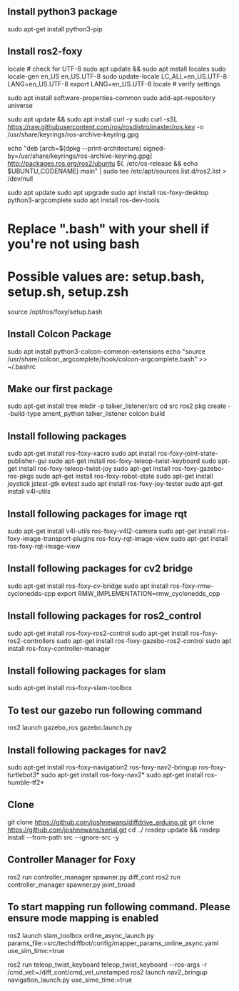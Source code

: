 ## Install python3 package
sudo apt-get install python3-pip

## Install ros2-foxy
locale  # check for UTF-8
sudo apt update && sudo apt install locales
sudo locale-gen en_US en_US.UTF-8
sudo update-locale LC_ALL=en_US.UTF-8 LANG=en_US.UTF-8
export LANG=en_US.UTF-8
locale  # verify settings

sudo apt install software-properties-common
sudo add-apt-repository universe

sudo apt update && sudo apt install curl -y
sudo curl -sSL https://raw.githubusercontent.com/ros/rosdistro/master/ros.key -o /usr/share/keyrings/ros-archive-keyring.gpg

echo "deb [arch=$(dpkg --print-architecture) signed-by=/usr/share/keyrings/ros-archive-keyring.gpg] http://packages.ros.org/ros2/ubuntu $(. /etc/os-release && echo $UBUNTU_CODENAME) main" | sudo tee /etc/apt/sources.list.d/ros2.list > /dev/null

sudo apt update
sudo apt upgrade
sudo apt install ros-foxy-desktop python3-argcomplete
sudo apt install ros-dev-tools

# Replace ".bash" with your shell if you're not using bash
# Possible values are: setup.bash, setup.sh, setup.zsh
source /opt/ros/foxy/setup.bash

## Install Colcon Package
sudo apt install python3-colcon-common-extensions
echo "source /usr/share/colcon_argcomplete/hook/colcon-argcomplete.bash" >> ~/.bashrc

## Make our first package
sudo apt-get install tree
mkdir -p talker_listener/src
cd src
ros2 pkg create --build-type ament_python talker_listener
colcon build

## Install following packages
sudo apt-get install ros-foxy-xacro
sudo apt install ros-foxy-joint-state-publisher-gui
sudo apt-get install ros-foxy-teleop-twist-keyboard
sudo apt-get install ros-foxy-teleop-twist-joy
sudo apt-get install ros-foxy-gazebo-ros-pkgs 
sudo apt-get install ros-foxy-robot-state
sudo apt-get install joystick jstest-gtk evtest
sudo apt install ros-foxy-joy-tester
sudo apt-get install v4l-utils

## Install following packages for image rqt
sudo apt-get install v4l-utils ros-foxy-v4l2-camera
sudo apt-get install ros-foxy-image-transport-plugins ros-foxy-rqt-image-view
sudo apt-get install ros-foxy-rqt-image-view

## Install following packages for cv2 bridge
sudo apt-get install ros-foxy-cv-bridge
sudo apt install ros-foxy-rmw-cyclonedds-cpp
export RMW_IMPLEMENTATION=rmw_cyclonedds_cpp

## Install following packages for ros2_control
sudo apt-get install ros-foxy-ros2-control
sudo apt-get install ros-foxy-ros2-controllers
sudo apt-get install ros-foxy-gazebo-ros2-control
sudo apt install ros-foxy-controller-manager

## Install following packages for slam 
sudo apt-get install ros-foxy-slam-toolbox

## To test our gazebo run following command
ros2 launch gazebo_ros gazebo.launch.py

## Install following packages for nav2
sudo apt-get install ros-foxy-navigation2 ros-foxy-nav2-bringup ros-foxy-turtlebot3*
sudo apt-get install ros-foxy-nav2*
sudo apt-get install ros-humble-tf2*

## Clone 
git clone https://github.com/joshnewans/diffdrive_arduino.git 
git clone https://github.com/joshnewans/serial.git
cd ../
rosdep update && rosdep install --from-path src --ignore-src -y

## Controller Manager for Foxy
ros2 run controller_manager spawner.py diff_cont
ros2 run controller_manager spawner.py joint_broad

## To start mapping run following command. Please ensure mode mapping is enabled
ros2 launch slam_toolbox online_async_launch.py params_file:=src/techdiffbot/config/mapper_params_online_async.yaml use_sim_time:=true

ros2 run teleop_twist_keyboard teleop_twist_keyboard --ros-args -r /cmd_vel:=/diff_cont/cmd_vel_unstamped
ros2 launch nav2_bringup navigation_launch.py use_sime_time:=true
